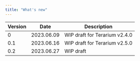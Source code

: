 ```yaml
---
title: "What's new"
---
```


| Version | Date       | Description                   |
|---------|------------|-------------------------------|
| 0       | 2023.06.09 | WIP draft for Terarium v2.4.0 |
| 0.1     | 2023.06.16 | WIP draft for Terarium v2.5.0 |
| 0.2     | 2023.06.27 | WIP draft                     |